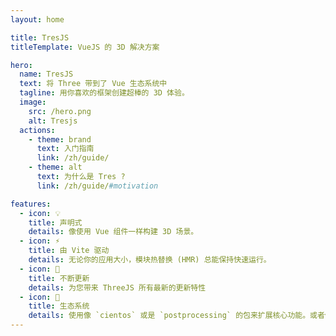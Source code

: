 ```yaml
---
layout: home

title: TresJS
titleTemplate: VueJS 的 3D 解决方案

hero:
  name: TresJS
  text: 将 Three 带到了 Vue 生态系统中
  tagline: 用你喜欢的框架创建超棒的 3D 体验。
  image:
    src: /hero.png
    alt: Tresjs
  actions:
    - theme: brand
      text: 入门指南
      link: /zh/guide/
    - theme: alt
      text: 为什么是 Tres ?
      link: /zh/guide/#motivation

features:
  - icon: 💡
    title: 声明式
    details: 像使用 Vue 组件一样构建 3D 场景。
  - icon: ⚡️
    title: 由 Vite 驱动
    details: 无论你的应用大小，模块热替换 (HMR) 总能保持快速运行。
  - icon: 🥰
    title: 不断更新
    details: 为您带来 ThreeJS 所有最新的更新特性
  - icon: 🌳
    title: 生态系统
    details: 使用像 `cientos` 或是 `postprocessing` 的包来扩展核心功能。或者你也可以添加你自己的。
---
```

